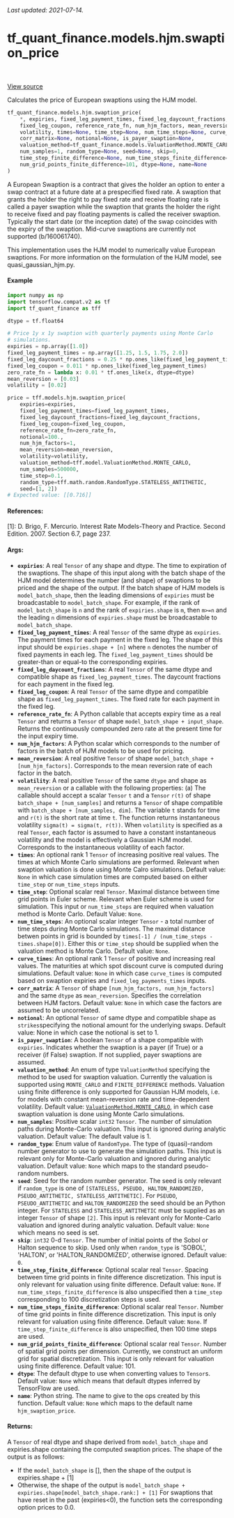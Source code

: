 <!--
This file is generated by a tool. Do not edit directly.
For open-source contributions the docs will be updated automatically.
-->

*Last updated: 2021-07-14.*

<div itemscope itemtype="http://developers.google.com/ReferenceObject">
<meta itemprop="name" content="tf_quant_finance.models.hjm.swaption_price" />
<meta itemprop="path" content="Stable" />
</div>

# tf_quant_finance.models.hjm.swaption_price

<!-- Insert buttons and diff -->

<table class="tfo-notebook-buttons tfo-api" align="left">
</table>

<a target="_blank" href="https://github.com/google/tf-quant-finance/blob/master/tf_quant_finance/models/hjm/swaption_pricing.py">View source</a>



Calculates the price of European swaptions using the HJM model.

```python
tf_quant_finance.models.hjm.swaption_price(
    *, expiries, fixed_leg_payment_times, fixed_leg_daycount_fractions,
    fixed_leg_coupon, reference_rate_fn, num_hjm_factors, mean_reversion,
    volatility, times=None, time_step=None, num_time_steps=None, curve_times=None,
    corr_matrix=None, notional=None, is_payer_swaption=None,
    valuation_method=tf_quant_finance.models.ValuationMethod.MONTE_CARLO,
    num_samples=1, random_type=None, seed=None, skip=0,
    time_step_finite_difference=None, num_time_steps_finite_difference=None,
    num_grid_points_finite_difference=101, dtype=None, name=None
)
```



<!-- Placeholder for "Used in" -->

A European Swaption is a contract that gives the holder an option to enter a
swap contract at a future date at a prespecified fixed rate. A swaption that
grants the holder the right to pay fixed rate and receive floating rate is
called a payer swaption while the swaption that grants the holder the right to
receive fixed and pay floating payments is called the receiver swaption.
Typically the start date (or the inception date) of the swap coincides with
the expiry of the swaption. Mid-curve swaptions are currently not supported
(b/160061740).

This implementation uses the HJM model to numerically value European
swaptions. For more information on the formulation of the HJM model, see
quasi_gaussian_hjm.py.

#### Example

````python
import numpy as np
import tensorflow.compat.v2 as tf
import tf_quant_finance as tff

dtype = tf.float64

# Price 1y x 1y swaption with quarterly payments using Monte Carlo
# simulations.
expiries = np.array([1.0])
fixed_leg_payment_times = np.array([1.25, 1.5, 1.75, 2.0])
fixed_leg_daycount_fractions = 0.25 * np.ones_like(fixed_leg_payment_times)
fixed_leg_coupon = 0.011 * np.ones_like(fixed_leg_payment_times)
zero_rate_fn = lambda x: 0.01 * tf.ones_like(x, dtype=dtype)
mean_reversion = [0.03]
volatility = [0.02]

price = tff.models.hjm.swaption_price(
    expiries=expiries,
    fixed_leg_payment_times=fixed_leg_payment_times,
    fixed_leg_daycount_fractions=fixed_leg_daycount_fractions,
    fixed_leg_coupon=fixed_leg_coupon,
    reference_rate_fn=zero_rate_fn,
    notional=100.,
    num_hjm_factors=1,
    mean_reversion=mean_reversion,
    volatility=volatility,
    valuation_method=tff.model.ValuationMethod.MONTE_CARLO,
    num_samples=500000,
    time_step=0.1,
    random_type=tff.math.random.RandomType.STATELESS_ANTITHETIC,
    seed=[1, 2])
# Expected value: [[0.716]]
````


#### References:
  [1]: D. Brigo, F. Mercurio. Interest Rate Models-Theory and Practice.
  Second Edition. 2007. Section 6.7, page 237.

#### Args:


* <b>`expiries`</b>: A real `Tensor` of any shape and dtype. The time to expiration of
  the swaptions. The shape of this input along with the batch shape of the
  HJM model determines the number (and shape) of swaptions to be priced and
  the shape of the output. If the batch shape of HJM models is
  `model_batch_shape`, then the leading dimensions of `expiries` must be
  broadcastable to `model_batch_shape`. For example, if the rank of
  `model_batch_shape` is `n` and the rank of `expiries.shape` is `m`, then
  `m>=n` and the leading `n` dimensions of `expiries.shape` must be
  broadcastable to `model_batch_shape`.
* <b>`fixed_leg_payment_times`</b>: A real `Tensor` of the same dtype as `expiries`.
  The payment times for each payment in the fixed leg. The shape of this
  input should be `expiries.shape + [n]` where `n` denotes the number of
  fixed payments in each leg. The `fixed_leg_payment_times` should be
  greater-than or equal-to the corresponding expiries.
* <b>`fixed_leg_daycount_fractions`</b>: A real `Tensor` of the same dtype and
  compatible shape as `fixed_leg_payment_times`. The daycount fractions for
  each payment in the fixed leg.
* <b>`fixed_leg_coupon`</b>: A real `Tensor` of the same dtype and compatible shape as
  `fixed_leg_payment_times`. The fixed rate for each payment in the fixed
  leg.
* <b>`reference_rate_fn`</b>: A Python callable that accepts expiry time as a real
  `Tensor` and returns a `Tensor` of shape
  `model_batch_shape + input_shape`. Returns the continuously compounded
  zero rate at the present time for the input expiry time.
* <b>`num_hjm_factors`</b>: A Python scalar which corresponds to the number of factors
  in the batch of HJM models to be used for pricing.
* <b>`mean_reversion`</b>: A real positive `Tensor` of shape
  `model_batch_shape + [num_hjm_factors]`.
  Corresponds to the mean reversion rate of each factor in the batch.
* <b>`volatility`</b>: A real positive `Tensor` of the same `dtype` and shape as
    `mean_reversion` or a callable with the following properties:
    (a)  The callable should accept a scalar `Tensor` `t` and a `Tensor`
    `r(t)` of shape `batch_shape + [num_samples]` and returns a `Tensor` of
    shape compatible with `batch_shape + [num_samples, dim]`. The variable
    `t`  stands for time and `r(t)` is the short rate at time `t`. The
    function returns instantaneous volatility `sigma(t) = sigma(t, r(t))`.
    When `volatility` is specified as a real `Tensor`, each factor is
    assumed to have a constant instantaneous volatility  and the  model is
    effectively a Gaussian HJM model.
    Corresponds to the instantaneous volatility of each factor.
* <b>`times`</b>: An optional rank 1 `Tensor` of increasing positive real values. The
  times at which Monte Carlo simulations are performed. Relevant when
  swaption valuation is done using Monte Calro simulations.
  Default value: `None` in which case simulation times are computed based
  on either `time_step` or `num_time_steps` inputs.
* <b>`time_step`</b>: Optional scalar real `Tensor`. Maximal distance between time
  grid points in Euler scheme. Relevant when Euler scheme is used for
  simulation. This input or `num_time_steps` are required when valuation
  method is Monte Carlo.
  Default Value: `None`.
* <b>`num_time_steps`</b>: An optional scalar integer `Tensor` - a total number of
  time steps during Monte Carlo simulations. The maximal distance betwen
  points in grid is bounded by
  `times[-1] / (num_time_steps - times.shape[0])`.
  Either this or `time_step` should be supplied when the valuation method
  is Monte Carlo.
  Default value: `None`.
* <b>`curve_times`</b>: An optional rank 1 `Tensor` of positive and increasing real
  values. The maturities at which spot discount curve is computed during
  simulations.
  Default value: `None` in which case `curve_times` is computed based on
  swaption expiries and `fixed_leg_payments_times` inputs.
* <b>`corr_matrix`</b>: A `Tensor` of shape `[num_hjm_factors, num_hjm_factors]` and
  the same `dtype` as `mean_reversion`. Specifies the correlation between
  HJM factors.
  Default value: `None` in which case the factors are assumed to be
    uncorrelated.
* <b>`notional`</b>: An optional `Tensor` of same dtype and compatible shape as
  `strikes`specifying the notional amount for the underlying swaps.
   Default value: None in which case the notional is set to 1.
* <b>`is_payer_swaption`</b>: A boolean `Tensor` of a shape compatible with `expiries`.
  Indicates whether the swaption is a payer (if True) or a receiver (if
  False) swaption. If not supplied, payer swaptions are assumed.
* <b>`valuation_method`</b>: An enum of type `ValuationMethod` specifying
  the method to be used for swaption valuation. Currently the valuation is
  supported using `MONTE_CARLO` and `FINITE_DIFFERENCE` methods. Valuation
  using finite difference is only supported for Gaussian HJM models, i.e.
  for models with constant mean-reversion rate and time-dependent
  volatility.
  Default value: <a href="../../../tf_quant_finance/models/ValuationMethod.md#MONTE_CARLO"><code>ValuationMethod.MONTE_CARLO</code></a>, in which case
  swaption valuation is done using Monte Carlo simulations.
* <b>`num_samples`</b>: Positive scalar `int32` `Tensor`. The number of simulation
  paths during Monte-Carlo valuation. This input is ignored during analytic
  valuation.
  Default value: The default value is 1.
* <b>`random_type`</b>: Enum value of `RandomType`. The type of (quasi)-random number
  generator to use to generate the simulation paths. This input is relevant
  only for Monte-Carlo valuation and ignored during analytic valuation.
  Default value: `None` which maps to the standard pseudo-random numbers.
* <b>`seed`</b>: Seed for the random number generator. The seed is only relevant if
  `random_type` is one of `[STATELESS, PSEUDO, HALTON_RANDOMIZED,
  PSEUDO_ANTITHETIC, STATELESS_ANTITHETIC]`. For `PSEUDO`,
  `PSEUDO_ANTITHETIC` and `HALTON_RANDOMIZED` the seed should be an Python
  integer. For `STATELESS` and  `STATELESS_ANTITHETIC` must be supplied as
  an integer `Tensor` of shape `[2]`. This input is relevant only for
  Monte-Carlo valuation and ignored during analytic valuation.
  Default value: `None` which means no seed is set.
* <b>`skip`</b>: `int32` 0-d `Tensor`. The number of initial points of the Sobol or
  Halton sequence to skip. Used only when `random_type` is 'SOBOL',
  'HALTON', or 'HALTON_RANDOMIZED', otherwise ignored.
  Default value: `0`.
* <b>`time_step_finite_difference`</b>: Optional scalar real `Tensor`. Spacing between
  time grid points in finite difference discretization. This input is only
  relevant for valuation using finite difference.
  Default value: `None`. If `num_time_steps_finite_difference` is also
  unspecified then a `time_step` corresponding to 100 discretization steps
  is used.
* <b>`num_time_steps_finite_difference`</b>: Optional scalar real `Tensor`. Number of
  time grid points in finite difference discretization. This input is only
  relevant for valuation using finite difference.
  Default value: `None`. If `time_step_finite_difference` is also
  unspecified, then 100 time steps are used.
* <b>`num_grid_points_finite_difference`</b>: Optional scalar real `Tensor`. Number of
  spatial grid points per dimension. Currently, we construct an uniform grid
  for spatial discretization. This input is only relevant for valuation
  using finite difference.
  Default value: 101.
* <b>`dtype`</b>: The default dtype to use when converting values to `Tensor`s.
  Default value: `None` which means that default dtypes inferred by
    TensorFlow are used.
* <b>`name`</b>: Python string. The name to give to the ops created by this function.
  Default value: `None` which maps to the default name `hjm_swaption_price`.


#### Returns:

A `Tensor` of real dtype and shape derived from `model_batch_shape` and
expiries.shape containing the computed swaption prices. The shape of the
output is as follows:
  * If the `model_batch_shape` is [], then the shape of the output is
    expiries.shape + [1]
  * Otherwise, the shape of the output is
    `model_batch_shape + expiries.shape[model_batch_shape.rank:] + [1]`
For swaptions that have reset in the past (expiries<0), the function sets
the corresponding option prices to 0.0.
